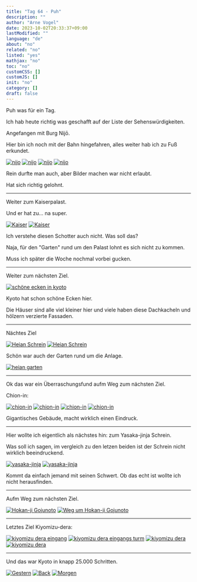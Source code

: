 ```yaml
---
title: "Tag 64 - Puh"
description: ""
author: "Arne Vogel"
date: 2023-10-02T20:33:37+09:00
lastModified: ""
language: "de"
about: "no"
related: "no"
listed: "yes"
mathjax: "no"
toc: "no"
customCSS: []
customJS: []
init: "no"
category: []
draft: false
---
```


Puh was für ein Tag.

Ich hab heute richtig was geschafft auf der Liste der Sehenswürdigkeiten.

Angefangen mit Burg Nijō.

Hier bin ich noch mit der Bahn hingefahren, alles weiter hab ich zu Fuß erkundet.

[![nijo](nijo-small.jpg)](nijo.jpg)
[![nijo](nijo2-small.jpg)](nijo2.jpg)
[![nijo](nijo3-small.jpg)](nijo3.jpg)
[![nijo](nijo4-small.jpg)](nijo4.jpg)

Rein durfte man auch, aber Bilder machen war nicht erlaubt.

Hat sich richtig gelohnt.

---

Weiter zum Kaiserpalast.

Und er hat zu… na super.

[![Kaiser](kaiser-small.jpg)](kaiser.jpg)
[![Kaiser](kaiser2-small.jpg)](kaiser2.jpg)

Ich verstehe diesen Schotter auch nicht. Was soll das?

Naja, für den "Garten" rund um den Palast lohnt es sich nicht zu kommen.

Muss ich später die Woche nochmal vorbei gucken.

---

Weiter zum nächsten Ziel.

[![schöne ecken in kyoto](wasser-small.jpg)](wasser.jpg)

Kyoto hat schon schöne Ecken hier.

Die Häuser sind alle viel kleiner hier und viele haben diese Dachkacheln und hölzern verzierte Fassaden.

---

Nächtes Ziel

[![Heian Schrein](heian-small.jpg)](heian.jpg)
[![Heian Schrein](heian2-small.jpg)](heian2.jpg)

Schön war auch der Garten rund um die Anlage.

[![heian garten](heian3-small.jpg)](heian3.jpg)

---

Ok das war ein Überraschungsfund aufm Weg zum nächsten Ziel.

Chion-in:

[![chion-in](chion-in-small.jpg)](chion-in.jpg)
[![chion-in](chion-in2-small.jpg)](chion-in2.jpg)
[![chion-in](chion-in3-small.jpg)](chion-in3.jpg)
[![chion-in](chion-in4-small.jpg)](chion-in4.jpg)

Gigantisches Gebäude, macht wirklich einen Eindruck.

---

Hier wollte ich eigentlich als nächstes hin: zum Yasaka-jinja Schrein.

Was soll ich sagen, im vergleich zu den letzen beiden ist der Schrein nicht wirklich beeindruckend.

[![yasaka-jinja](yasaka-jinja-small.jpg)](yasaka-jinja.jpg)
[![yasaka-jinja](yasaka-jinja2-small.jpg)](yasaka-jinja2.jpg)

Kommt da einfach jemand mit seinen Schwert. 
Ob das echt ist wollte ich nicht herausfinden.

---

Aufm Weg zum nächsten Ziel.

[![Hokan-ji Gojunoto](hokan-ji-gojunoto-small.jpg)](hokan-ji-gojunoto.jpg)
[![Weg um Hokan-ji Gojunoto](weg-small.jpg)](weg.jpg)

---

Letztes Ziel Kiyomizu-dera:

[![kiyomizu dera eingang](kiyomizu-dera-small.jpg)](kiyomizu-dera.jpg)
[![kiyomizu dera eingangs turm](kiyomizu-dera2-small.jpg)](kiyomizu-dera2.jpg)
[![kiyomizu dera](kiyomizu-dera3-small.jpg)](kiyomizu-dera3.jpg)
[![kiyomizu dera](kiyomizu-dera4-small.jpg)](kiyomizu-dera4.jpg)

---

Und das war Kyoto in knapp 25.000 Schritten.


[![Gestern](../left.png)](../tag-63) [![Back](../back.png)](..) [![Morgen](../right.png)](../tag-65)
